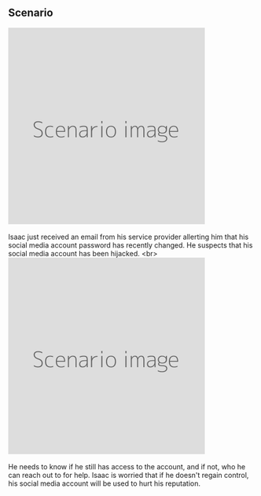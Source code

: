 
## Scenario

![](scenario.png)

Isaac just received an email from his service provider allerting him that his social media account password has recently changed. He suspects that his social media account has been hijacked.
&lt;br&gt;
![](scenario.png)

He needs to know if he still has access to the account, and if not, who he can reach out to for help. Isaac is worried that if he doesn&#39;t regain control, his social media account will be used to hurt his reputation.
